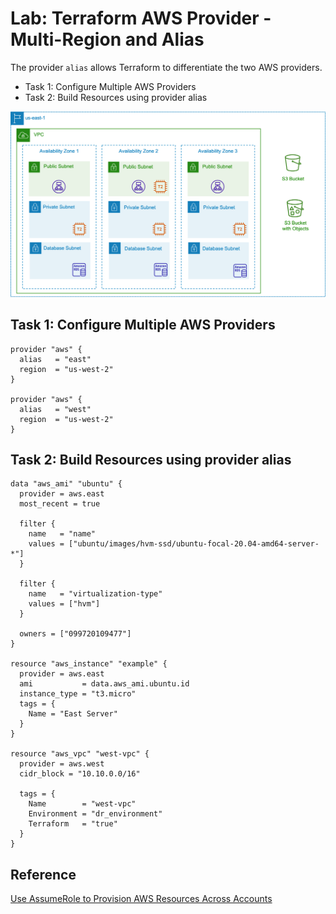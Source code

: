 # Lab: Terraform AWS Provider - Multi-Region and Alias

The provider `alias` allows Terraform to differentiate the two AWS providers.

- Task 1: Configure Multiple AWS Providers
- Task 2: Build Resources using provider alias

![AWS Application Infrastructure Buildout](img/aws-app-buildout.png)

## Task 1: Configure Multiple AWS Providers

```hcl
provider "aws" {
  alias   = "east"
  region  = "us-west-2"
}

provider "aws" {
  alias   = "west"
  region  = "us-west-2"
}
```

## Task 2: Build Resources using provider alias

```hcl
data "aws_ami" "ubuntu" {
  provider = aws.east
  most_recent = true

  filter {
    name   = "name"
    values = ["ubuntu/images/hvm-ssd/ubuntu-focal-20.04-amd64-server-*"]
  }

  filter {
    name   = "virtualization-type"
    values = ["hvm"]
  }

  owners = ["099720109477"]
}

resource "aws_instance" "example" {
  provider = aws.east
  ami           = data.aws_ami.ubuntu.id
  instance_type = "t3.micro"
  tags = {
    Name = "East Server"
  }
}

resource "aws_vpc" "west-vpc" {
  provider = aws.west
  cidr_block = "10.10.0.0/16"

  tags = {
    Name        = "west-vpc"
    Environment = "dr_environment"
    Terraform   = "true"
  }
}
```

## Reference

[Use AssumeRole to Provision AWS Resources Across Accounts](https://learn.hashicorp.com/tutorials/terraform/aws-assumerole?_ga=2.253539918.635590144.1632765411-162284920.1586109847)
